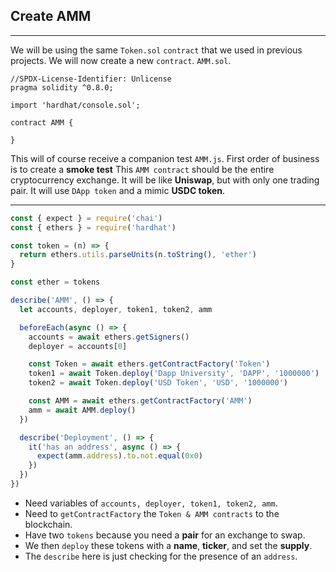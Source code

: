 ## Create AMM

---

We will be using the same `Token.sol` `contract` that we used in previous projects.
We will now create a new `contract`. `AMM.sol`.

```solidity
//SPDX-License-Identifier: Unlicense
pragma solidity ^0.8.0;

import 'hardhat/console.sol';

contract AMM {

}
```

This will of course receive a companion test `AMM.js`.
First order of business is to create a **smoke test**
This `AMM contract` should be the entire cryptocurrency exchange.
It will be like **Uniswap**, but with only one trading pair.
It will use `DApp token` and a mimic **USDC token**.

---

```javascript
const { expect } = require('chai')
const { ethers } = require('hardhat')

const token = (n) => {
  return ethers.utils.parseUnits(n.toString(), 'ether')
}

const ether = tokens

describe('AMM', () => {
  let accounts, deployer, token1, token2, amm

  beforeEach(async () => {
    accounts = await ethers.getSigners()
    deployer = accounts[0]

    const Token = await ethers.getContractFactory('Token')
    token1 = await Token.deploy('Dapp University', 'DAPP', '1000000')
    token2 = await Token.deploy('USD Token', 'USD', '1000000')

    const AMM = await ethers.getContractFactory('AMM')
    amm = await AMM.deploy()
  })

  describe('Deployment', () => {
    it('has an address', async () => {
      expect(amm.address).to.not.equal(0x0)
    })
  })
})
```

- Need variables of `accounts, deployer, token1, token2, amm`.
- Need to `getContractFactory` the `Token & AMM contracts` to the blockchain.
- Have two `tokens` because you need a **pair** for an exchange to swap.
- We then `deploy` these tokens with a **name**, **ticker**, and set the **supply**.
- The `describe` here is just checking for the presence of an `address`.
